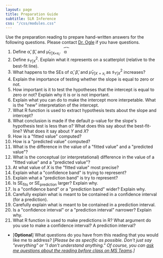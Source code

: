 ```yaml
---
layout: page
title: Preparation Guide
subtitle: SLR Inference
css: "/css/modules.css"
---
```


<div class="alert alert-warning">
Use the preparation reading to prepare hand-written answers for the following questions. Please contact <a href="https://teams.microsoft.com/l/channel/19%3aebdb6d98f8c748818228211aeea11139%40thread.tacv2/Class%2520Preparation%2520Reading%2520Questions?groupId=6aaae687-f6ed-4518-b9ed-3986bc9e6f4f&tenantId=b70d8bab-80b6-4766-b5da-fcfdabdf71c7)" target="_blank">Dr. Ogle</a> if you have questions.
</div>

1. Define &alpha;&#770;, &beta;&#770;, and &mu;&#770;<sub>Y|X=x<sub>i</sub></sub>.  <span style="position: relative; left: 11px; bottom: 12px; transform: scale(4,0.5); display: inline-block">^</span>&alpha;
1. Define $s^{2}_{Y|X}$. Explain what it represents on a scatterplot (relative to the best-fit line).
1. What happens to the SEs of $\hat{\alpha}$, $\hat{\beta}$, and $\hat{\mu}_{Y|X=x_{i}}$ as $s^{2}_{Y|X}$ increases?
1. Explain the importance of testing whether the slope is equal to zero or not.
1. How important is it to test the hypotheses that the intercept is equal to zero or not? Explain why it is or is not important.
1. Explain what you can do to make the intercept more interpetable. What is the "new" interpretation of the intercept.
1. What R function is used to extract hypothesis tests about the slope and intercept?
1. What conclusion is made if the default p-value for the slope's hypothesis test is less than &alpha;? What does this say about the best-fit-line? What does it say about $Y$ and $X$?
1. How is a "fitted value" computed?
1. How is a "predicted value" computed?
1. What is the difference in the value of a "fitted value" and a "predicted value"?
1. What is the conceptual (or interpretational) difference in the value of a "fitted value" and a "predicted value"?
1. At what value of $X$ is the "fitted value" most precise?
1. Explain what a "confidence band" is trying to represent?
1. Explain what a "prediction band" is try to represent?
1. Is $\text{SE}_{\text{fits}}$ or $\text{SE}_{\text{prediction}}$ larger? Explain why.
1. Is a "confidence band" or a "prediction band" wider? Explain why.
1. Carefully explain what is meant to be contained in a confidence interval (for a prediction).
1. Carefully explain what is meant to be contained in a prediction interval.
1. Is a "confidence interval" or a "prediction interval" narrower? Explain why.
1. What R function is used to make predictions in R? What argument do you use to make a confidence interval? A prediction interval?

<ul>
<li>[<b>Optional</b>] What questions do you have from this reading that you would like me to address? [<i>Please be as specific as possible. Don't just say "everything" or "I don't understand anything." Of course, you can <a href="https://teams.microsoft.com/l/channel/19%3aebdb6d98f8c748818228211aeea11139%40thread.tacv2/Class%2520Preparation%2520Reading%2520Questions?groupId=6aaae687-f6ed-4518-b9ed-3986bc9e6f4f&tenantId=b70d8bab-80b6-4766-b5da-fcfdabdf71c7" target="_blank">ask me questions about the reading before class on MS Teams</a>.]</i></li>
</ul>
